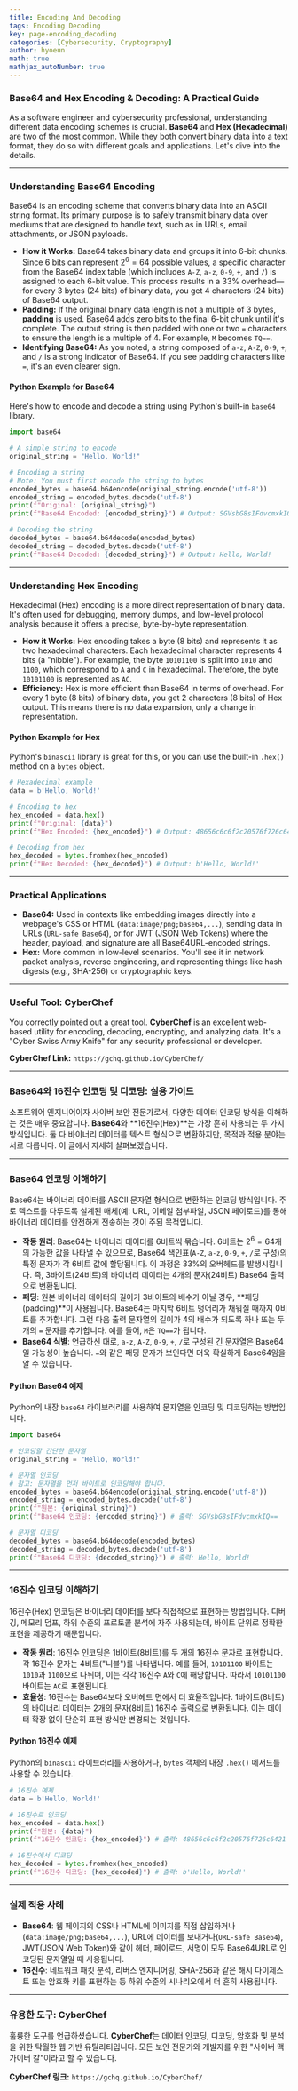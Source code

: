 ```yaml
---
title: Encoding And Decoding
tags: Encoding Decoding
key: page-encoding_decoding
categories: [Cybersecurity, Cryptography]
author: hyoeun
math: true
mathjax_autoNumber: true
---
```


### **Base64 and Hex Encoding & Decoding: A Practical Guide**

As a software engineer and cybersecurity professional, understanding different data encoding schemes is crucial. **Base64** and **Hex (Hexadecimal)** are two of the most common. While they both convert binary data into a text format, they do so with different goals and applications. Let's dive into the details.

-----

### **Understanding Base64 Encoding**

Base64 is an encoding scheme that converts binary data into an ASCII string format. Its primary purpose is to safely transmit binary data over mediums that are designed to handle text, such as in URLs, email attachments, or JSON payloads.

  * **How it Works:** Base64 takes binary data and groups it into 6-bit chunks. Since 6 bits can represent $2^6=64$ possible values, a specific character from the Base64 index table (which includes `A-Z`, `a-z`, `0-9`, `+`, and `/`) is assigned to each 6-bit value. This process results in a 33% overhead—for every 3 bytes (24 bits) of binary data, you get 4 characters (24 bits) of Base64 output.
  * **Padding:** If the original binary data length is not a multiple of 3 bytes, **padding** is used. Base64 adds zero bits to the final 6-bit chunk until it's complete. The output string is then padded with one or two `=` characters to ensure the length is a multiple of 4. For example, `M` becomes `TQ==`.
  * **Identifying Base64:** As you noted, a string composed of `a-z`, `A-Z`, `0-9`, `+`, and `/` is a strong indicator of Base64. If you see padding characters like `=`, it's an even clearer sign.

#### **Python Example for Base64**

Here's how to encode and decode a string using Python's built-in `base64` library.

```python
import base64

# A simple string to encode
original_string = "Hello, World!"

# Encoding a string
# Note: You must first encode the string to bytes
encoded_bytes = base64.b64encode(original_string.encode('utf-8'))
encoded_string = encoded_bytes.decode('utf-8')
print(f"Original: {original_string}")
print(f"Base64 Encoded: {encoded_string}") # Output: SGVsbG8sIFdvcmxkIQ==

# Decoding the string
decoded_bytes = base64.b64decode(encoded_bytes)
decoded_string = decoded_bytes.decode('utf-8')
print(f"Base64 Decoded: {decoded_string}") # Output: Hello, World!
```

-----

### **Understanding Hex Encoding**

Hexadecimal (Hex) encoding is a more direct representation of binary data. It's often used for debugging, memory dumps, and low-level protocol analysis because it offers a precise, byte-by-byte representation.

  * **How it Works:** Hex encoding takes a byte (8 bits) and represents it as two hexadecimal characters. Each hexadecimal character represents 4 bits (a "nibble"). For example, the byte `10101100` is split into `1010` and `1100`, which correspond to `A` and `C` in hexadecimal. Therefore, the byte `10101100` is represented as `AC`.
  * **Efficiency:** Hex is more efficient than Base64 in terms of overhead. For every 1 byte (8 bits) of binary data, you get 2 characters (8 bits) of Hex output. This means there is no data expansion, only a change in representation.

#### **Python Example for Hex**

Python's `binascii` library is great for this, or you can use the built-in `.hex()` method on a `bytes` object.

```python
# Hexadecimal example
data = b'Hello, World!'

# Encoding to hex
hex_encoded = data.hex()
print(f"Original: {data}")
print(f"Hex Encoded: {hex_encoded}") # Output: 48656c6c6f2c20576f726c6421

# Decoding from hex
hex_decoded = bytes.fromhex(hex_encoded)
print(f"Hex Decoded: {hex_decoded}") # Output: b'Hello, World!'
```

-----

### **Practical Applications**

  * **Base64:** Used in contexts like embedding images directly into a webpage's CSS or HTML (`data:image/png;base64,...`), sending data in URLs (`URL-safe Base64`), or for JWT (JSON Web Tokens) where the header, payload, and signature are all Base64URL-encoded strings.
  * **Hex:** More common in low-level scenarios. You'll see it in network packet analysis, reverse engineering, and representing things like hash digests (e.g., SHA-256) or cryptographic keys.

-----

### **Useful Tool: CyberChef**

You correctly pointed out a great tool. **CyberChef** is an excellent web-based utility for encoding, decoding, encrypting, and analyzing data. It's a "Cyber Swiss Army Knife" for any security professional or developer.

**CyberChef Link:** `https://gchq.github.io/CyberChef/`

-----

### **Base64와 16진수 인코딩 및 디코딩: 실용 가이드**

소프트웨어 엔지니어이자 사이버 보안 전문가로서, 다양한 데이터 인코딩 방식을 이해하는 것은 매우 중요합니다. **Base64**와 **16진수(Hex)**는 가장 흔히 사용되는 두 가지 방식입니다. 둘 다 바이너리 데이터를 텍스트 형식으로 변환하지만, 목적과 적용 분야는 서로 다릅니다. 이 글에서 자세히 살펴보겠습니다.

-----

### **Base64 인코딩 이해하기**

Base64는 바이너리 데이터를 ASCII 문자열 형식으로 변환하는 인코딩 방식입니다. 주로 텍스트를 다루도록 설계된 매체(예: URL, 이메일 첨부파일, JSON 페이로드)를 통해 바이너리 데이터를 안전하게 전송하는 것이 주된 목적입니다.

  * **작동 원리**: Base64는 바이너리 데이터를 6비트씩 묶습니다. 6비트는 $2^6 = 64$개의 가능한 값을 나타낼 수 있으므로, Base64 색인표(`A-Z`, `a-z`, `0-9`, `+`, `/`로 구성)의 특정 문자가 각 6비트 값에 할당됩니다. 이 과정은 33%의 오버헤드를 발생시킵니다. 즉, 3바이트(24비트)의 바이너리 데이터는 4개의 문자(24비트) Base64 출력으로 변환됩니다.
  * **패딩**: 원본 바이너리 데이터의 길이가 3바이트의 배수가 아닐 경우, **패딩(padding)**이 사용됩니다. Base64는 마지막 6비트 덩어리가 채워질 때까지 0비트를 추가합니다. 그런 다음 출력 문자열의 길이가 4의 배수가 되도록 하나 또는 두 개의 `=` 문자를 추가합니다. 예를 들어, `M`은 `TQ==`가 됩니다.
  * **Base64 식별**: 언급하신 대로, `a-z`, `A-Z`, `0-9`, `+`, `/`로 구성된 긴 문자열은 Base64일 가능성이 높습니다. `=`와 같은 패딩 문자가 보인다면 더욱 확실하게 Base64임을 알 수 있습니다.

#### **Python Base64 예제**

Python의 내장 `base64` 라이브러리를 사용하여 문자열을 인코딩 및 디코딩하는 방법입니다.

```python
import base64

# 인코딩할 간단한 문자열
original_string = "Hello, World!"

# 문자열 인코딩
# 참고: 문자열을 먼저 바이트로 인코딩해야 합니다.
encoded_bytes = base64.b64encode(original_string.encode('utf-8'))
encoded_string = encoded_bytes.decode('utf-8')
print(f"원본: {original_string}")
print(f"Base64 인코딩: {encoded_string}") # 출력: SGVsbG8sIFdvcmxkIQ==

# 문자열 디코딩
decoded_bytes = base64.b64decode(encoded_bytes)
decoded_string = decoded_bytes.decode('utf-8')
print(f"Base64 디코딩: {decoded_string}") # 출력: Hello, World!
```

-----

### **16진수 인코딩 이해하기**

16진수(Hex) 인코딩은 바이너리 데이터를 보다 직접적으로 표현하는 방법입니다. 디버깅, 메모리 덤프, 하위 수준의 프로토콜 분석에 자주 사용되는데, 바이트 단위로 정확한 표현을 제공하기 때문입니다.

  * **작동 원리**: 16진수 인코딩은 1바이트(8비트)를 두 개의 16진수 문자로 표현합니다. 각 16진수 문자는 4비트("니블")를 나타냅니다. 예를 들어, `10101100` 바이트는 `1010`과 `1100`으로 나뉘며, 이는 각각 16진수 `A`와 `C`에 해당합니다. 따라서 `10101100` 바이트는 `AC`로 표현됩니다.
  * **효율성**: 16진수는 Base64보다 오버헤드 면에서 더 효율적입니다. 1바이트(8비트)의 바이너리 데이터는 2개의 문자(8비트) 16진수 출력으로 변환됩니다. 이는 데이터 확장 없이 단순히 표현 방식만 변경되는 것입니다.

#### **Python 16진수 예제**

Python의 `binascii` 라이브러리를 사용하거나, `bytes` 객체의 내장 `.hex()` 메서드를 사용할 수 있습니다.

```python
# 16진수 예제
data = b'Hello, World!'

# 16진수로 인코딩
hex_encoded = data.hex()
print(f"원본: {data}")
print(f"16진수 인코딩: {hex_encoded}") # 출력: 48656c6c6f2c20576f726c6421

# 16진수에서 디코딩
hex_decoded = bytes.fromhex(hex_encoded)
print(f"16진수 디코딩: {hex_decoded}") # 출력: b'Hello, World!'
```

-----

### **실제 적용 사례**

  * **Base64**: 웹 페이지의 CSS나 HTML에 이미지를 직접 삽입하거나(`data:image/png;base64,...`), URL에 데이터를 보내거나(`URL-safe Base64`), JWT(JSON Web Token)와 같이 헤더, 페이로드, 서명이 모두 Base64URL로 인코딩된 문자열일 때 사용됩니다.
  * **16진수**: 네트워크 패킷 분석, 리버스 엔지니어링, SHA-256과 같은 해시 다이제스트 또는 암호화 키를 표현하는 등 하위 수준의 시나리오에서 더 흔히 사용됩니다.

-----

### **유용한 도구: CyberChef**

훌륭한 도구를 언급하셨습니다. **CyberChef**는 데이터 인코딩, 디코딩, 암호화 및 분석을 위한 탁월한 웹 기반 유틸리티입니다. 모든 보안 전문가와 개발자를 위한 "사이버 맥가이버 칼"이라고 할 수 있습니다.

**CyberChef 링크:** `https://gchq.github.io/CyberChef/`
